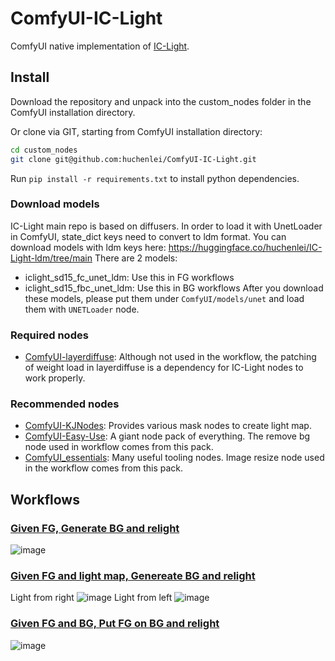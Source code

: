 # ComfyUI-IC-Light
ComfyUI native implementation of [IC-Light](https://github.com/lllyasviel/IC-Light).

## Install
Download the repository and unpack into the custom_nodes folder in the ComfyUI installation directory.

Or clone via GIT, starting from ComfyUI installation directory:
```bash
cd custom_nodes
git clone git@github.com:huchenlei/ComfyUI-IC-Light.git
```

Run `pip install -r requirements.txt` to install python dependencies.

### Download models
IC-Light main repo is based on diffusers. In order to load it with UnetLoader in ComfyUI, state_dict keys need to convert to ldm format. You can download models with ldm keys here: https://huggingface.co/huchenlei/IC-Light-ldm/tree/main
There are 2 models:
- iclight_sd15_fc_unet_ldm: Use this in FG workflows
- iclight_sd15_fbc_unet_ldm: Use this in BG workflows
After you download these models, please put them under `ComfyUI/models/unet` and load them with `UNETLoader` node.

### Required nodes
- [ComfyUI-layerdiffuse](https://github.com/huchenlei/ComfyUI-layerdiffuse): Although not used in the workflow, the patching of weight load in layerdiffuse is a dependency for IC-Light nodes to work properly.
  
### Recommended nodes
- [ComfyUI-KJNodes](https://github.com/kijai/ComfyUI-KJNodes): Provides various mask nodes to create light map.
- [ComfyUI-Easy-Use](https://github.com/yolain/ComfyUI-Easy-Use): A giant node pack of everything. The remove bg node used in workflow comes from this pack.
- [ComfyUI_essentials](https://github.com/cubiq/ComfyUI_essentials): Many useful tooling nodes. Image resize node used in the workflow comes from this pack.

## Workflows
### [Given FG, Generate BG and relight](https://github.com/huchenlei/ComfyUI-IC-Light/blob/main/examples/fg.json)
![image](https://github.com/huchenlei/ComfyUI-IC-Light/assets/20929282/b3dd0332-685f-41d6-aa4e-3ebfce480df7)

### [Given FG and light map, Genereate BG and relight](https://github.com/huchenlei/ComfyUI-IC-Light/blob/main/examples/fg_lightmap.json)
Light from right
![image](https://github.com/huchenlei/ComfyUI-IC-Light/assets/20929282/4677eda3-5f2a-4948-8051-2fb7fc94f734)
Light from left
![image](https://github.com/huchenlei/ComfyUI-IC-Light/assets/20929282/ad24d316-1237-4fb6-8e23-aeef88a24bf7)

### [Given FG and BG, Put FG on BG and relight](https://github.com/huchenlei/ComfyUI-IC-Light/blob/main/examples/fg_bg_combine.json)
![image](https://github.com/huchenlei/ComfyUI-IC-Light/assets/20929282/30c5c210-2636-4f8f-9719-738fa0e377ca)
